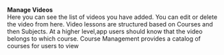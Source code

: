 **Manage Videos**<br>
Here you can see the list of videos you have added. You can edit or delete the video from here. Video lessons are structured based on Courses and then Subjects.
At a higher level,app users should know that the video belongs to which course.
Course Management provides a catalog of courses for users to view
